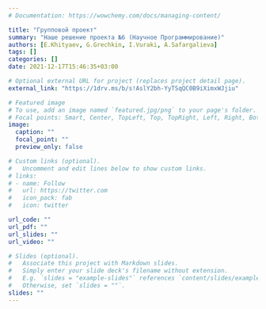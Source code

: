 ```yaml
---
# Documentation: https://wowchemy.com/docs/managing-content/

title: "Групповой проект"
summary: "Наше решение проекта №6 (Научное Программирование)"
authors: [E.Khityaev, G.Grechkin, I.Vuraki, A.Safargalieva]
tags: []
categories: []
date: 2021-12-17T15:46:35+03:00

# Optional external URL for project (replaces project detail page).
external_link: "https://1drv.ms/b/s!AslY2bh-YyTSqQC0B9iXimxWJjiu"

# Featured image
# To use, add an image named `featured.jpg/png` to your page's folder.
# Focal points: Smart, Center, TopLeft, Top, TopRight, Left, Right, BottomLeft, Bottom, BottomRight.
image:
  caption: ""
  focal_point: ""
  preview_only: false

# Custom links (optional).
#   Uncomment and edit lines below to show custom links.
# links:
# - name: Follow
#   url: https://twitter.com
#   icon_pack: fab
#   icon: twitter

url_code: ""
url_pdf: ""
url_slides: ""
url_video: ""

# Slides (optional).
#   Associate this project with Markdown slides.
#   Simply enter your slide deck's filename without extension.
#   E.g. `slides = "example-slides"` references `content/slides/example-slides.md`.
#   Otherwise, set `slides = ""`.
slides: ""
---
```

